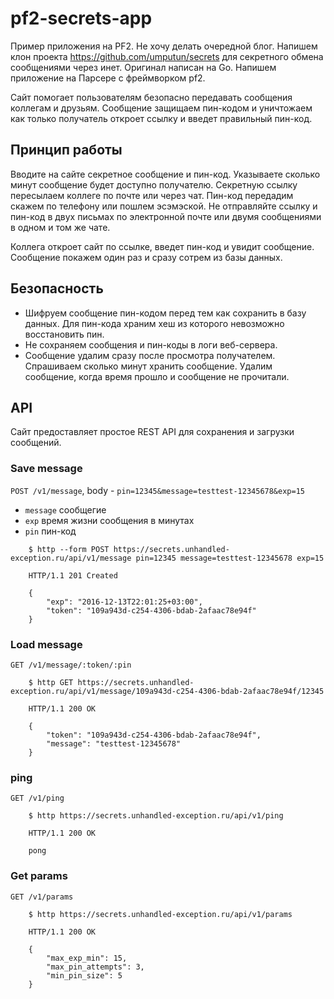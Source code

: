 # pf2-secrets-app

Пример приложения на PF2. Не хочу делать очередной блог. Напишем клон проекта https://github.com/umputun/secrets для секретного обмена сообщениями через инет. Оригинал написан на Go. Напишем приложение на Парсере с фреймворком pf2.

Сайт помогает пользователям безопасно передавать сообщения коллегам и друзьям. Сообщение защищаем пин-кодом и уничтожаем как только получатель откроет ссылку и введет правильный пин-код.

## Принцип работы

Вводите на сайте секретное сообщение и пин-код. Указываете сколько минут сообщение будет доступно получателю. Секретную ссылку пересылаем коллеге по почте или через чат. Пин-код передадим скажем по телефону или пошлем эсэмэской. Не отправляйте ссылку и пин-код в двух письмах по электронной почте или двумя сообщениями в одном и том же чате.

Коллега откроет сайт по ссылке, введет пин-код и увидит сообщение. Сообщение покажем один раз и сразу сотрем из базы данных.

## Безопасность

* Шифруем сообщение пин-кодом перед тем как сохранить в базу данных. Для пин-кода храним хеш из которого невозможно восстановить пин.
* Не сохраняем сообщения и пин-коды в логи веб-сервера.
* Сообщение удалим сразу после просмотра получателем. Спрашиваем сколько минут хранить сообщение. Удалим сообщение, когда время прошло и сообщение не прочитали.

## API

Сайт предоставляет простое REST API для сохранения и загрузки сообщений.

### Save message

`POST /v1/message`, body - `pin=12345&message=testtest-12345678&exp=15`
- `message` сообщегие
- `exp` время жизни сообщения в минутах
- `pin` пин-код

```
    $ http --form POST https://secrets.unhandled-exception.ru/api/v1/message pin=12345 message=testtest-12345678 exp=15

    HTTP/1.1 201 Created

    {
        "exp": "2016-12-13T22:01:25+03:00",
        "token": "109a943d-c254-4306-bdab-2afaac78e94f"
    }
```

### Load message

`GET /v1/message/:token/:pin`

```
    $ http GET https://secrets.unhandled-exception.ru/api/v1/message/109a943d-c254-4306-bdab-2afaac78e94f/12345

    HTTP/1.1 200 OK

    {
        "token": "109a943d-c254-4306-bdab-2afaac78e94f",
        "message": "testtest-12345678"
    }
```

### ping

`GET /v1/ping`

```
    $ http https://secrets.unhandled-exception.ru/api/v1/ping

    HTTP/1.1 200 OK

    pong
```

### Get params

`GET /v1/params`

```
    $ http https://secrets.unhandled-exception.ru/api/v1/params

    HTTP/1.1 200 OK

    {
        "max_exp_min": 15,
        "max_pin_attempts": 3,
        "min_pin_size": 5
    }
```
